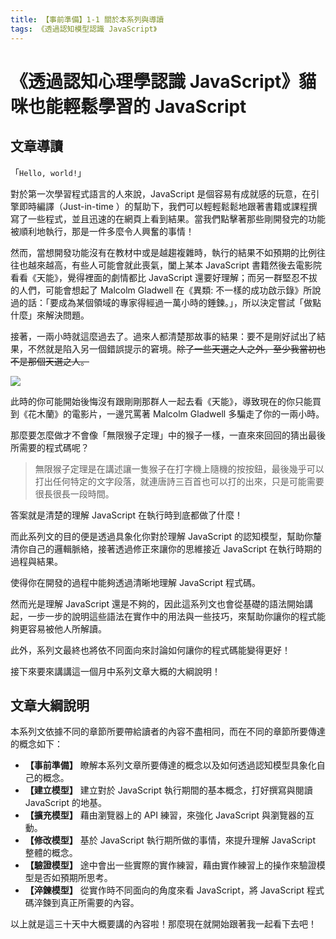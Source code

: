 ```yaml
---
title: 【事前準備】1-1 關於本系列與導讀
tags: 《透過認知模型認識 JavaScript》
---
```


# 《透過認知心理學認識 JavaScript》貓咪也能輕鬆學習的 JavaScript

## 文章導讀

 「`Hello, world!`」

對於第一次學習程式語言的人來說，JavaScript 是個容易有成就感的玩意，在引擎即時編譯（Just-in-time ）的幫助下，我們可以輕輕鬆鬆地跟著書籍或課程撰寫了一些程式，並且迅速的在網頁上看到結果。當我們點擊著那些剛開發完的功能被順利地執行，那是一件多麼令人興奮的事情！

然而，當想開發功能沒有在教材中或是越趨複雜時，執行的結果不如預期的比例往往也越來越高，有些人可能會就此喪氣，闔上某本 JavaScript 書籍然後去電影院看看《天能》，覺得裡面的劇情都比 JavaScript 還要好理解；而另一群堅忍不拔的人們，可能會想起了 Malcolm Gladwell 在《異類: 不一樣的成功啟示錄》所說過的話：「要成為某個領域的專家得經過一萬小時的錘鍊。」，所以決定嘗試「做點什麼」來解決問題。

接著，一兩小時就這麼過去了。過來人都清楚那故事的結果：要不是剛好試出了結果，不然就是陷入另一個錯誤提示的窘境。~~除了一些天選之人之外，至少我當初也不是那個天選之人。~~

![](https://i.imgur.com/Ic8foz4.png)

此時的你可能開始後悔沒有跟剛剛那群人一起去看《天能》，導致現在的你只能買到《花木蘭》的電影片，一邊咒罵著 Malcolm Gladwell 多騙走了你的一兩小時。

那麼要怎麼做才不會像「無限猴子定理」中的猴子一樣，一直來來回回的猜出最後所需要的程式碼呢？

> 無限猴子定理是在講述讓一隻猴子在打字機上隨機的按按鈕，最後幾乎可以打出任何特定的文字段落，就連唐詩三百首也可以打的出來，只是可能需要很長很長一段時間。

答案就是清楚的理解 JavaScript 在執行時到底都做了什麼！

而此系列文的目的便是透過具象化你對於理解 JavaScript 的認知模型，幫助你釐清你自己的邏輯脈絡，接著透過修正來讓你的思維接近 JavaScript 在執行時期的過程與結果。

使得你在開發的過程中能夠透過清晰地理解 JavaScript 程式碼。

然而光是理解 JavaScript 還是不夠的，因此這系列文也會從基礎的語法開始講起，一步一步的說明這些語法在實作中的用法與一些技巧，來幫助你讓你的程式能夠更容易被他人所解讀。

此外，系列文最終也將依不同面向來討論如何讓你的程式碼能變得更好！

接下來要來講講這一個月中系列文章大概的大綱說明！

## 文章大綱說明

本系列文依據不同的章節所要帶給讀者的內容不盡相同，而在不同的章節所要傳達的概念如下：

- **【事前準備】** 瞭解本系列文章所要傳達的概念以及如何透過認知模型具象化自己的概念。
- **【建立模型】** 建立對於 JavaScript 執行期間的基本概念，打好撰寫與閱讀 JavaScript 的地基。
- **【擴充模型】** 藉由瀏覽器上的 API 練習，來強化 JavaScript 與瀏覽器的互動。
- **【修改模型】** 基於 JavaScript 執行期所做的事情，來提升理解 JavaScript 整體的概念。
- **【驗證模型】** 途中會出一些實際的實作練習，藉由實作練習上的操作來驗證模型是否如預期所思考。
- **【淬鍊模型】** 從實作時不同面向的角度來看 JavaScript，將 JavaScript 程式碼淬鍊到真正所需要的內容。

以上就是這三十天中大概要講的內容啦！那麼現在就開始跟著我一起看下去吧！
